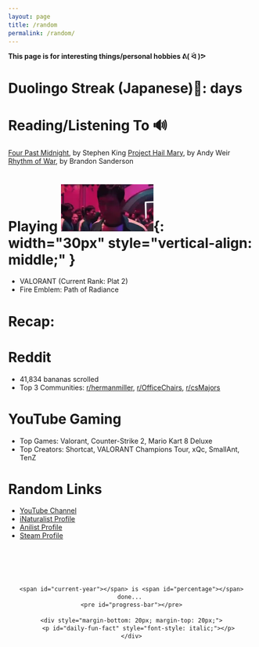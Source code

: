 ```yaml
---
layout: page
title: /random
permalink: /random/
---
```

**This page is for interesting things/personal hobbies ᕕ( ᐛ )ᕗ**

# Duolingo Streak (Japanese)🐧: <span id="streak-counter"></span> days

# Reading/Listening To 🔊
<a href="https://www.goodreads.com/book/show/133266.Four_Past_Midnight" target="_blank">Four Past Midnight</a>, by Stephen King
<a href="https://www.goodreads.com/book/show/54493401-project-hail-mary" target="_blank">Project Hail Mary</a>, by Andy Weir
<a href="https://www.goodreads.com/book/show/49021976-rhythm-of-war" target="_blank">Rhythm of War</a>, by Brandon Sanderson

# Playing ![IVEPLAYEDTHESEGAMESBEFORE](../assets/IVEPLAYEDTHESEGAMESBEFORE.webp){: width="30px" style="vertical-align: middle;" }
- VALORANT (Current Rank: Plat 2)
- Fire Emblem: Path of Radiance

# <span id="recap-year"></span> Recap:
# Reddit
- 41,834 bananas scrolled
- Top 3 Communities: <a href="https://reddit.com/r/hermanmiller" target="_blank">r/hermanmiller</a>, <a href="https://reddit.com/r/OfficeChairs" target="_blank">r/OfficeChairs</a>, <a href="https://reddit.com/r/csMajors" target="_blank">r/csMajors</a>

# YouTube Gaming
- Top Games: Valorant, Counter-Strike 2, Mario Kart 8 Deluxe
- Top Creators: Shortcat, VALORANT Champions Tour, xQc, SmallAnt, TenZ

# Random Links
- <a href="https://www.youtube.com/@kevin.s" target="_blank">YouTube Channel</a>
- <a href="https://www.inaturalist.org/observations?user_id=kevin_shi&place_id=any&verifiable=any" target="_blank">iNaturalist Profile</a>
- <a href="https://anilist.co/user/kevinshiznit/" target="_blank">Anilist Profile</a>
- <a href="https://steamcommunity.com/id/kfjasdhlfkas/" target="_blank">Steam Profile</a>

# ‎ 


<div style="text-align: center;">

    <span id="current-year"></span> is <span id="percentage"></span> done... 
    <pre id="progress-bar"></pre>
    
    <div style="margin-bottom: 20px; margin-top: 20px;">
        <p id="daily-fun-fact" style="font-style: italic;"></p>
    </div>
</div>

<script src="../js/progress-bar.js"></script>
<script src="../js/streak-counter.js"></script>
<script src="../js/fun-facts.js"></script>
<script src="../js/oneko.js"></script>